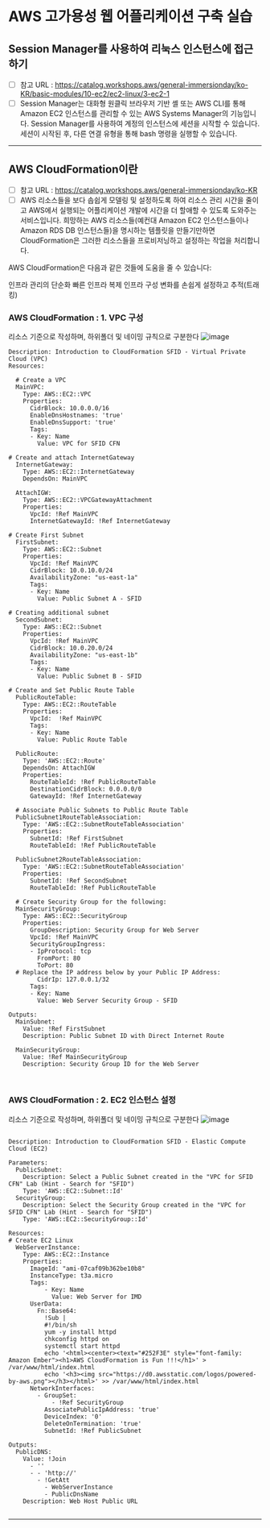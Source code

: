# AWS 고가용성 웹 어플리케이션 구축 실습


## Session Manager를 사용하여 리눅스 인스턴스에 접근하기
- [ ] 참고 URL : https://catalog.workshops.aws/general-immersionday/ko-KR/basic-modules/10-ec2/ec2-linux/3-ec2-1
- [ ] Session Manager는 대화형 원클릭 브라우저 기반 셸 또는 AWS CLI를 통해 Amazon EC2 인스턴스를 관리할 수 있는 AWS Systems Manager의 기능입니다. Session Manager를 사용하여 계정의 인스턴스에 세션을 시작할 수 있습니다. 세션이 시작된 후, 다른 연결 유형을 통해 bash 명령을 실행할 수 있습니다.

***
## AWS CloudFormation이란

- [ ] 참고 URL : https://catalog.workshops.aws/general-immersionday/ko-KR
- [ ] AWS 리소스들을 보다 솝쉽게 모델링 및 설정하도록 하여 리소스 관리 시간을 줄이고 AWS에서 실행되는 어플리케이션 개발에 시간을 더 할애할 수 있도록 도와주는 서비스입니다. 희망하는 AWS 리소스들(예컨대 Amazon EC2 인스턴스들이나 Amazon RDS DB 인스턴스들)을 명시하는 템플릿을 만들기만하면 CloudFormation은 그러한 리소스들을 프로비저닝하고 설정하는 작업을 처리합니다.

AWS CloudFormation은 다음과 같은 것들에 도움을 줄 수 있습니다:

인프라 관리의 단순화
빠른 인프라 복제
인프라 구성 변화를 손쉽게 설정하고 추적(트래킹)



### AWS CloudFormation : 1. VPC 구성
리소스 기준으로 작성하며, 하위폴더 및 네이밍 규칙으로 구분한다
![image](https://github.com/llwindy999ll/workshop/assets/170963109/9fbf84ca-b0b0-4c07-91db-b4b9c89f82c8)

```
Description: Introduction to CloudFormation SFID - Virtual Private Cloud (VPC)
Resources:

  # Create a VPC
  MainVPC:
    Type: AWS::EC2::VPC
    Properties:
      CidrBlock: 10.0.0.0/16
      EnableDnsHostnames: 'true'
      EnableDnsSupport: 'true'
      Tags:
      - Key: Name
        Value: VPC for SFID CFN

# Create and attach InternetGateway
  InternetGateway:
    Type: AWS::EC2::InternetGateway
    DependsOn: MainVPC

  AttachIGW:
    Type: AWS::EC2::VPCGatewayAttachment
    Properties:
      VpcId: !Ref MainVPC
      InternetGatewayId: !Ref InternetGateway

# Create First Subnet
  FirstSubnet:
    Type: AWS::EC2::Subnet
    Properties:
      VpcId: !Ref MainVPC
      CidrBlock: 10.0.10.0/24
      AvailabilityZone: "us-east-1a"
      Tags:
      - Key: Name
        Value: Public Subnet A - SFID

# Creating additional subnet
  SecondSubnet:
    Type: AWS::EC2::Subnet
    Properties:
      VpcId: !Ref MainVPC
      CidrBlock: 10.0.20.0/24
      AvailabilityZone: "us-east-1b"
      Tags:
      - Key: Name
        Value: Public Subnet B - SFID

# Create and Set Public Route Table
  PublicRouteTable:
    Type: AWS::EC2::RouteTable
    Properties:
      VpcId:  !Ref MainVPC
      Tags:
      - Key: Name
        Value: Public Route Table

  PublicRoute:
    Type: 'AWS::EC2::Route'
    DependsOn: AttachIGW
    Properties:
      RouteTableId: !Ref PublicRouteTable
      DestinationCidrBlock: 0.0.0.0/0
      GatewayId: !Ref InternetGateway

  # Associate Public Subnets to Public Route Table
  PublicSubnet1RouteTableAssociation:
    Type: 'AWS::EC2::SubnetRouteTableAssociation'
    Properties:
      SubnetId: !Ref FirstSubnet
      RouteTableId: !Ref PublicRouteTable

  PublicSubnet2RouteTableAssociation:
    Type: 'AWS::EC2::SubnetRouteTableAssociation'
    Properties:
      SubnetId: !Ref SecondSubnet
      RouteTableId: !Ref PublicRouteTable
      
  # Create Security Group for the following:
  MainSecurityGroup:
    Type: AWS::EC2::SecurityGroup
    Properties:
      GroupDescription: Security Group for Web Server
      VpcId: !Ref MainVPC
      SecurityGroupIngress:
      - IpProtocol: tcp
        FromPort: 80
        ToPort: 80
  # Replace the IP address below by your Public IP Address:
        CidrIp: 127.0.0.1/32
      Tags:
      - Key: Name
        Value: Web Server Security Group - SFID

Outputs:
  MainSubnet:
    Value: !Ref FirstSubnet
    Description: Public Subnet ID with Direct Internet Route

  MainSecurityGroup:
    Value: !Ref MainSecurityGroup
    Description: Security Group ID for the Web Server



```






### AWS CloudFormation : 2. EC2 인스턴스 설정
리소스 기준으로 작성하며, 하위폴더 및 네이밍 규칙으로 구분한다
![image](https://github.com/llwindy999ll/workshop/assets/170963109/aab6974d-2e82-4f58-b0ee-a154e2855cb5)

```

Description: Introduction to CloudFormation SFID - Elastic Compute Cloud (EC2)

Parameters:
  PublicSubnet:
    Description: Select a Public Subnet created in the "VPC for SFID CFN" Lab (Hint - Search for "SFID")
    Type: 'AWS::EC2::Subnet::Id'
  SecurityGroup:
    Description: Select the Security Group created in the "VPC for SFID CFN" Lab (Hint - Search for "SFID")
    Type: 'AWS::EC2::SecurityGroup::Id'

Resources:
# Create EC2 Linux
  WebServerInstance:
    Type: AWS::EC2::Instance
    Properties:
      ImageId: "ami-07caf09b362be10b8"
      InstanceType: t3a.micro
      Tags:
          - Key: Name
            Value: Web Server for IMD
      UserData: 
        Fn::Base64:
          !Sub |
          #!/bin/sh
          yum -y install httpd
          chkconfig httpd on
          systemctl start httpd
          echo '<html><center><text="#252F3E" style="font-family: Amazon Ember"><h1>AWS CloudFormation is Fun !!!</h1>' > /var/www/html/index.html
          echo '<h3><img src="https://d0.awsstatic.com/logos/powered-by-aws.png"></h3></html>' >> /var/www/html/index.html
      NetworkInterfaces:
        - GroupSet:
            - !Ref SecurityGroup
          AssociatePublicIpAddress: 'true'
          DeviceIndex: '0'
          DeleteOnTermination: 'true'
          SubnetId: !Ref PublicSubnet

Outputs:
  PublicDNS:
    Value: !Join 
      - ''
      - - 'http://'
        - !GetAtt 
          - WebServerInstance
          - PublicDnsName
    Description: Web Host Public URL


```

***
